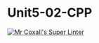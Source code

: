# Unit5-02-CPP
[![Mr Coxall's Super Linter](https://github.com/ICS3U-Programming-IoanaM/Unit5-02-CPP/workflows/Mr%20Coxall's%20Super%20Linter/badge.svg)](https://github.com/ICS3U-Programming-IoanaM/Unit5-02-CPP/actions/)
